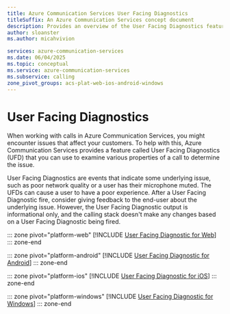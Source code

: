 ```yaml
---
title: Azure Communication Services User Facing Diagnostics
titleSuffix: An Azure Communication Services concept document
description: Provides an overview of the User Facing Diagnostics feature.
author: sloanster
ms.author: micahvivion

services: azure-communication-services
ms.date: 06/04/2025
ms.topic: conceptual
ms.service: azure-communication-services
ms.subservice: calling
zone_pivot_groups: acs-plat-web-ios-android-windows
---
```

# User Facing Diagnostics
When working with calls in Azure Communication Services, you might encounter issues that affect your customers. To help with this, Azure Communication Services provides a feature called User Facing Diagnostics (UFD) that you can use to examine various properties of a call to determine the issue.

User Facing Diagnostics are events that indicate some underlying issue, such as poor network quality or a user has their microphone muted. The UFDs can cause a user to have a poor experience. After a User Facing Diagnostic fire, consider giving feedback to the end-user about the underlying issue. However, the User Facing Diagnostic output is informational only, and the calling stack doesn't make any changes based on a User Facing Diagnostic being fired.

::: zone pivot="platform-web"
[!INCLUDE [User Facing Diagnostic for Web](./includes/user-facing-diagnostics-web.md)]
::: zone-end

::: zone pivot="platform-android"
[!INCLUDE [User Facing Diagnostic for Android](./includes/user-facing-diagnostics-android.md)]
::: zone-end

::: zone pivot="platform-ios"
[!INCLUDE [User Facing Diagnostic for iOS](./includes/user-facing-diagnostics-ios.md)]
::: zone-end

::: zone pivot="platform-windows"
[!INCLUDE [User Facing Diagnostic for Windows](./includes/user-facing-diagnostics-windows.md)]
::: zone-end
